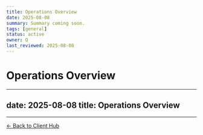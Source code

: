 ```yaml
---
title: Operations Overview
date: 2025-08-08
summary: Summary coming soon.
tags: [general]
status: active
owner: Q
last_reviewed: 2025-08-08
---
```

# Operations Overview

---
date: 2025-08-08
title: Operations Overview
---

---
[← Back to Client Hub](https://www.builtbyrays.com/Client-Vault/portal)
